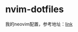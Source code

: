 # nvim-dotfiles

我的neovim配置，参考地址：[link](https://github.com/eggtoopain/Neovim-Configuration-Tutorial) 

